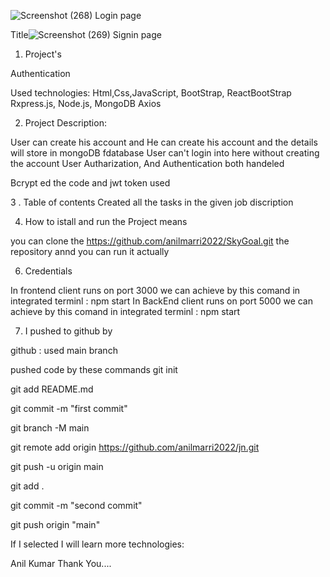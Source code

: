 

![Screenshot (268)](https://github.com/anilmarri2022/SkyGoal/assets/132343434/365f8af2-5499-4771-9970-3bacffe87f3d)
Login page

 Title![Screenshot (269)](https://github.com/anilmarri2022/SkyGoal/assets/132343434/4fdfaaa3-6e62-45ba-80a7-f22820dc1610)
Signin page
1. Project's

Authentication

Used technologies:
Html,Css,JavaScript, BootStrap, ReactBootStrap Rxpress.js, Node.js, MongoDB Axios

2. Project Description:

User can create his account and
He can create his account and the details will store in mongoDB fdatabase
User can't login into here without creating the account
User Autharization, And Authentication both handeled

Bcrypt ed the code and jwt token used

3 . Table of contents
Created all the tasks in the given job discription

4. How to istall and run the Project means

you can clone the  https://github.com/anilmarri2022/SkyGoal.git the repository annd you can run it actually

6. Credentials

In frontend client runs on port 3000
we can achieve by this comand in integrated terminl
: npm start
In BackEnd client runs on port 5000
we can achieve by this comand in integrated terminl
: npm start

7. I pushed to github by 

github : used main branch

pushed code by these commands git init

git add README.md

git commit -m "first commit"

git branch -M main

git remote add origin https://github.com/anilmarri2022/jn.git

git push -u origin main

git add .

git commit -m "second commit"

git push origin "main"

If I selected I will learn more technologies:

Anil Kumar Thank You....
